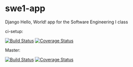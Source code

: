 # swe1-app
Django Hello, World! app for the Software Engineering I class

ci-setup:

[![Build Status](https://travis-ci.com/ab7289/swe1-app.svg?branch=ci-setup)](https://travis-ci.com/ab7289/swe1-app)
[![Coverage Status](https://coveralls.io/repos/github/ab7289/swe1-app/badge.svg?branch=ci-setup)](https://coveralls.io/github/ab7289/swe1-app?branch=ci-setup)


Master:

[![Build Status](https://travis-ci.com/ab7289/swe1-app.svg?branch=master)](https://travis-ci.com/ab7289/swe1-app)
[![Coverage Status](https://coveralls.io/repos/github/ab7289/swe1-app/badge.svg?branch=master)](https://coveralls.io/github/ab7289/swe1-app?branch=master)
